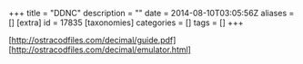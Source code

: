 +++
title = "DDNC"
description = ""
date = 2014-08-10T03:05:56Z
aliases = []
[extra]
id = 17835
[taxonomies]
categories = []
tags = []
+++

[http://ostracodfiles.com/decimal/guide.pdf]
[http://ostracodfiles.com/decimal/emulator.html]


